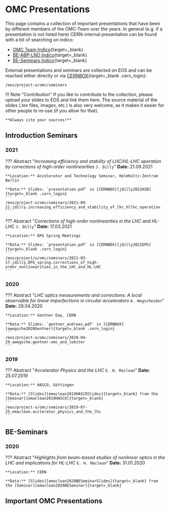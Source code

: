 # OMC Presentations

This page contains a collection of important presentations that have been by different members of the OMC-Team over the years.
In general (e.g. if a presentation is not listed here) CERN-internal presentation can be found with a bit of searching on indico:


* [OMC Team Indico][omc_indico]{target=_blank}
* [BE-ABP-LNO Indico][lno_indico]{target=_blank}
* [BE-Seminars Indico][be_seminars_indico]{target=_blank}

External presentations and seminars are collected on EOS and can be reached either directly or via [CERNBOX][cernbox_seminars]{target=_blank .cern_login}:
```
/eos/project-o/omc/seminars
```

!!! Note "Contribution"
    If you like to contribute to the collection, please upload your slides to EOS and link them here.
    The source material of the slides (*.tex* files, images, etc.) is also very welcome, as it makes
    it easier for other people to re-use (if you allow for that).

    **Always cite your sources!**


## Introduction Seminars

### 2021

??? Abstract "*Increasing efficiency and stability of LHC/HL-LHC operation by corrections of high-order nonlinearities* `J. Dilly`"
    **Date:** 21.09.2021

    **Location:** Accelerator and Technology Seminar, Helmholtz-Zentrum Berlin
    
    **Data:** Slides: `presentation.pdf` in [CERNBOX][jdilly2021HZB]{target=_blank .cern_login}
    ```
    /eos/project-o/omc/seminars/2021-09-21.jdilly.increasing_efficiency_and_stability_of_lhc_hllhc_operation
    ```
    
??? Abstract "*Corrections of high-order nonlinearities in the LHC and HL-LHC* `J. Dilly`"
    **Date:** 17.03.2021

    **Location:** DPG Spring Meetings
    
    **Data:** Slides: `presentation.pdf` in [CERNBOX][jdilly2021DPG]{target=_blank .cern_login}
    ```
    /eos/project/o/omc/seminars/2021-03-17.jdilly.DPG_spring.corrections_of_high-order_nonlinearities_in_the_LHC_and_HL-LHC
    ```
    
### 2020

??? Abstract "*LHC optics measurements and corrections: A local observable for linear imperfections in circular accelerators* `A. Wegscheider`"
    **Date:** 29.04.2020

    **Location:** Gentner Day, CERN
    
    **Data:** Slides: `gentner_andreas.pdf` in [CERNBOX][awegsche2020Gentner]{target=_blank .cern_login}
    ```
    /eos/project-o/omc/seminars/2020-04-29.awegsche.gentner.omc_and_lobster
    ```

### 2019 

??? Abstract "*Accelerator Physics and the LHC* `E. H. Maclean`"
    **Date:** 25.07.2019

    **Location:** HASCO, Göttingen 
    
    **Data:** [Slides][emaclean2019HASCOSlides]{target=_blank} from the [Seminar][emaclean2019HASCO]{target=_blank}
    ```
    /eos/project-o/omc/seminars/2019-07-25.emaclean.acclerator_physics_and_the_lhc
    ```


## BE-Seminars

### 2020

??? Abstract "*Highlights from beam-based studies of nonlinear optics in the LHC and implications for HL-LHC* `E. H. Maclean`"
    **Date:** 31.01.2020

    **Location:** CERN
    
    **Data:** [Slides][emaclean2020BESeminarSlides]{target=_blank} from the [Seminar][emaclean2020BESeminar]{target=_blank}


## Important OMC Presentations



[omc_indico]: https://indico.cern.ch/category/5986/
[lno_indico]: https://indico.cern.ch/category/13266/
[be_seminars_indico]: https://indico.cern.ch/category/7501/
[cernbox_seminars]: https://cernbox.cern.ch/index.php/apps/files/?dir=/__myprojects/omc/seminars&

[jdilly2021HZB]: https://cernbox.cern.ch/index.php/apps/files/?dir=/__myprojects/omc/seminars/2021-09-21.jdilly.increasing_efficiency_and_stability_of_lhc_hllhc_operation
[jdilly2021DPG]: https://cernbox.cern.ch/index.php/apps/files/?dir=/__myprojects/omc/seminars/2021-03-17.jdilly.DPG_spring.corrections_of_high-order_nonlinearities_in_the_LHC_and_HL-LHC
[awegsche2020Gentner]: https://cernbox.cern.ch/index.php/apps/files/?dir=/__myprojects/omc/seminars/2020-04-29.awegsche.gentner.omc_and_lobster
[emaclean2019HASCO]: https://indico.cern.ch/event/788195/contributions/3364867/
[emaclean2019HASCOSlides]: https://indico.cern.ch/event/788195/contributions/3364867/attachments/1886006/3109100/2019_07_25_HASCO_lcomp.pdf

[emaclean2020BESeminar]: https://indico.cern.ch/event/884074/
[emaclean2020BESeminarSlides]: https://indico.cern.ch/event/884074/attachments/1979381/3295542/BEseminar.pptx
